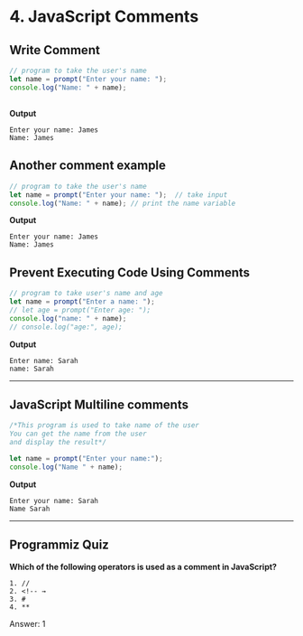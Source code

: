 # 4. JavaScript Comments

## Write Comment
```js
// program to take the user's name
let name = prompt("Enter your name: ");
console.log("Name: " + name);
```
## 
**Output**
```
Enter your name: James
Name: James
```
## Another comment example
```js
// program to take the user's name
let name = prompt("Enter your name: ");  // take input
console.log("Name: " + name); // print the name variable
```
**Output**
```
Enter your name: James
Name: James
```
## Prevent Executing Code Using Comments
```js
// program to take user's name and age
let name = prompt("Enter a name: ");
// let age = prompt("Enter age: ");
console.log("name: " + name);
// console.log("age:", age);
```
**Output**
```
Enter name: Sarah
name: Sarah
```
***
## JavaScript Multiline comments
```js
/*This program is used to take name of the user
You can get the name from the user
and display the result*/ 

let name = prompt("Enter your name:");
console.log("Name " + name);
```
**Output**
```
Enter your name: Sarah
Name Sarah
```
***
## Programmiz Quiz
**Which of the following operators is used as a comment in JavaScript?**
```
1. //
2. <!-- →
3. #
4. **
```
Answer: 1

